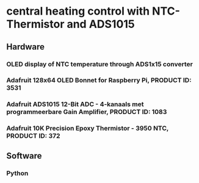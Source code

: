 # central heating control with NTC-Thermistor and ADS1015
## Hardware
### OLED display of NTC temperature through ADS1x15 converter
### Adafruit 128x64 OLED Bonnet for Raspberry Pi, PRODUCT ID: 3531 
### Adafruit ADS1015 12-Bit ADC - 4-kanaals met programmeerbare Gain Amplifier, PRODUCT ID: 1083 
### Adafruit 10K Precision Epoxy Thermistor - 3950 NTC, PRODUCT ID: 372
## Software
### Python
